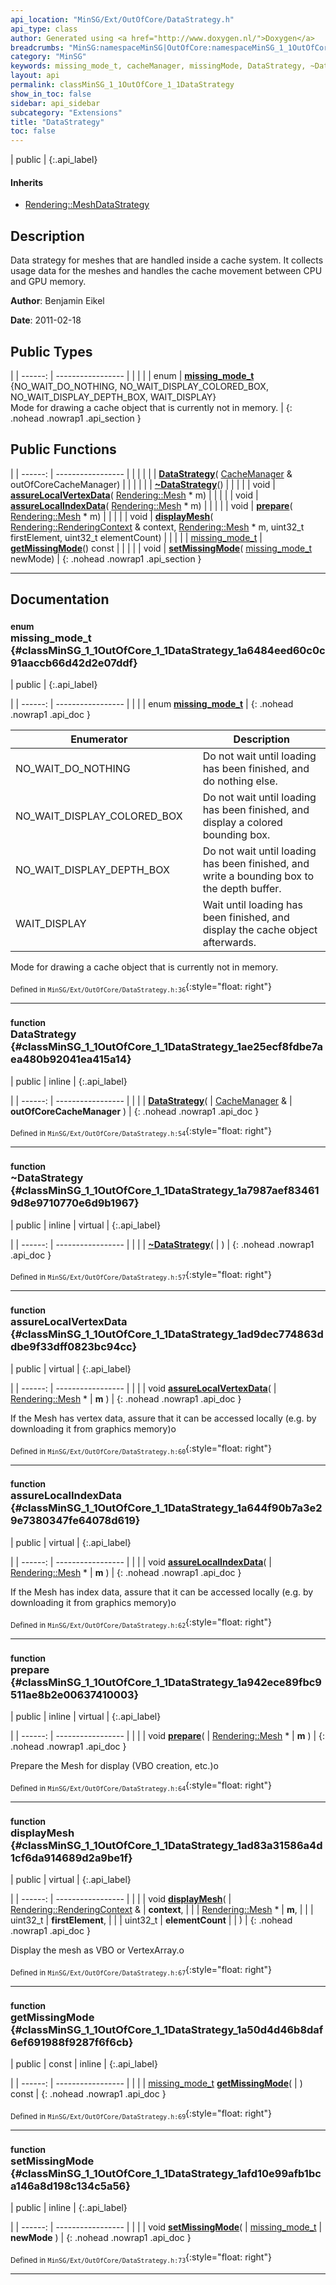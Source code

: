 ```yaml
---
api_location: "MinSG/Ext/OutOfCore/DataStrategy.h"
api_type: class
author: Generated using <a href="http://www.doxygen.nl/">Doxygen</a>
breadcrumbs: "MinSG:namespaceMinSG|OutOfCore:namespaceMinSG_1_1OutOfCore"
category: "MinSG"
keywords: missing_mode_t, cacheManager, missingMode, DataStrategy, ~DataStrategy, assureLocalVertexData, assureLocalIndexData, prepare, displayMesh, getMissingMode, setMissingMode
layout: api
permalink: classMinSG_1_1OutOfCore_1_1DataStrategy
show_in_toc: false
sidebar: api_sidebar
subcategory: "Extensions"
title: "DataStrategy"
toc: false
---
```


| public |
{:.api_label}

#### Inherits

* [Rendering::MeshDataStrategy](classRendering_1_1MeshDataStrategy)


## Description



Data strategy for meshes that are handled inside a cache system. It collects usage data for the meshes and handles the cache movement between CPU and GPU memory.



**Author**: Benjamin Eikel



**Date**: 2011-02-18





## Public Types

|
| ------: | ----------------- |
|  | |
| enum | **[missing_mode_t](#classMinSG_1_1OutOfCore_1_1DataStrategy_1a6484eed60c0c91aaccb66d42d2e07ddf)** {NO_WAIT_DO_NOTHING, NO_WAIT_DISPLAY_COLORED_BOX, NO_WAIT_DISPLAY_DEPTH_BOX, WAIT_DISPLAY} <br/> Mode for drawing a cache object that is currently not in memory. |
{: .nohead .nowrap1 .api_section }


## Public Functions

|
| ------: | ----------------- |
|  | |
|  | **[DataStrategy](#classMinSG_1_1OutOfCore_1_1DataStrategy_1ae25ecf8fdbe7aea480b92041ea415a14)**( [CacheManager](classMinSG_1_1OutOfCore_1_1CacheManager) & outOfCoreCacheManager) |
|  | |
|  | **[~DataStrategy](#classMinSG_1_1OutOfCore_1_1DataStrategy_1a7987aef834619d8e9710770e6d9b1967)**() |
|  | |
| void | **[assureLocalVertexData](#classMinSG_1_1OutOfCore_1_1DataStrategy_1ad9dec774863ddbe9f33dff0823bc94cc)**( [Rendering::Mesh](classRendering_1_1Mesh) * m) |
|  | |
| void | **[assureLocalIndexData](#classMinSG_1_1OutOfCore_1_1DataStrategy_1a644f90b7a3e29e7380347fe64078d619)**( [Rendering::Mesh](classRendering_1_1Mesh) * m) |
|  | |
| void | **[prepare](#classMinSG_1_1OutOfCore_1_1DataStrategy_1a942ece89fbc9511ae8b2e00637410003)**( [Rendering::Mesh](classRendering_1_1Mesh) * m) |
|  | |
| void | **[displayMesh](#classMinSG_1_1OutOfCore_1_1DataStrategy_1ad83a31586a4d1cf6da914689d2a9be1f)**( [Rendering::RenderingContext](classRendering_1_1RenderingContext) & context,  [Rendering::Mesh](classRendering_1_1Mesh) * m, uint32_t firstElement, uint32_t elementCount) |
|  | |
| [missing_mode_t](classMinSG_1_1OutOfCore_1_1DataStrategy#classMinSG_1_1OutOfCore_1_1DataStrategy_1a6484eed60c0c91aaccb66d42d2e07ddf) | **[getMissingMode](#classMinSG_1_1OutOfCore_1_1DataStrategy_1a50d4d46b8daf6ef691988f9287f6f6cb)**() const |
|  | |
| void | **[setMissingMode](#classMinSG_1_1OutOfCore_1_1DataStrategy_1afd10e99afb1bca146a8d198c134c5a56)**( [missing_mode_t](classMinSG_1_1OutOfCore_1_1DataStrategy#classMinSG_1_1OutOfCore_1_1DataStrategy_1a6484eed60c0c91aaccb66d42d2e07ddf)  newMode) |
{: .nohead .nowrap1 .api_section }


-------------------------------------------------------------------

## Documentation

### <small>enum</small><br/> missing_mode_t {#classMinSG_1_1OutOfCore_1_1DataStrategy_1a6484eed60c0c91aaccb66d42d2e07ddf}

| public |
{:.api_label}

|
| ------: | ----------------- |
|  |
| enum **[missing_mode_t](#classMinSG_1_1OutOfCore_1_1DataStrategy_1a6484eed60c0c91aaccb66d42d2e07ddf)** |
{: .nohead .nowrap1 .api_doc }

| Enumerator |    | Description |
| ---------- | -- | ----------- |
NO_WAIT_DO_NOTHING |  | Do not wait until loading has been finished, and do nothing else. |
NO_WAIT_DISPLAY_COLORED_BOX |  | Do not wait until loading has been finished, and display a colored bounding box. |
NO_WAIT_DISPLAY_DEPTH_BOX |  | Do not wait until loading has been finished, and write a bounding box to the depth buffer. |
WAIT_DISPLAY |  | Wait until loading has been finished, and display the cache object afterwards. |


Mode for drawing a cache object that is currently not in memory.





<sub>Defined in `MinSG/Ext/OutOfCore/DataStrategy.h:36`</sub>{:style="float: right"}

-------------------------------------------------------------------

### <small>function</small><br/> DataStrategy {#classMinSG_1_1OutOfCore_1_1DataStrategy_1ae25ecf8fdbe7aea480b92041ea415a14}

| public | inline |
{:.api_label}

|
| ------: | ----------------- |
|  |
|  **[DataStrategy](#classMinSG_1_1OutOfCore_1_1DataStrategy_1ae25ecf8fdbe7aea480b92041ea415a14)**( |  [CacheManager](classMinSG_1_1OutOfCore_1_1CacheManager) & | **outOfCoreCacheManager** ) |
{: .nohead .nowrap1 .api_doc }





<sub>Defined in `MinSG/Ext/OutOfCore/DataStrategy.h:54`</sub>{:style="float: right"}

-------------------------------------------------------------------

### <small>function</small><br/> ~DataStrategy {#classMinSG_1_1OutOfCore_1_1DataStrategy_1a7987aef834619d8e9710770e6d9b1967}

| public | inline | virtual |
{:.api_label}

|
| ------: | ----------------- |
|  |
|  **[~DataStrategy](#classMinSG_1_1OutOfCore_1_1DataStrategy_1a7987aef834619d8e9710770e6d9b1967)**( |  ) |
{: .nohead .nowrap1 .api_doc }





<sub>Defined in `MinSG/Ext/OutOfCore/DataStrategy.h:57`</sub>{:style="float: right"}

-------------------------------------------------------------------

### <small>function</small><br/> assureLocalVertexData {#classMinSG_1_1OutOfCore_1_1DataStrategy_1ad9dec774863ddbe9f33dff0823bc94cc}

| public | virtual |
{:.api_label}

|
| ------: | ----------------- |
|  |
| void **[assureLocalVertexData](#classMinSG_1_1OutOfCore_1_1DataStrategy_1ad9dec774863ddbe9f33dff0823bc94cc)**( |  [Rendering::Mesh](classRendering_1_1Mesh) * | **m** ) |
{: .nohead .nowrap1 .api_doc }



If the Mesh has vertex data, assure that it can be accessed locally (e.g. by downloading it from graphics memory)o



<sub>Defined in `MinSG/Ext/OutOfCore/DataStrategy.h:60`</sub>{:style="float: right"}

-------------------------------------------------------------------

### <small>function</small><br/> assureLocalIndexData {#classMinSG_1_1OutOfCore_1_1DataStrategy_1a644f90b7a3e29e7380347fe64078d619}

| public | virtual |
{:.api_label}

|
| ------: | ----------------- |
|  |
| void **[assureLocalIndexData](#classMinSG_1_1OutOfCore_1_1DataStrategy_1a644f90b7a3e29e7380347fe64078d619)**( |  [Rendering::Mesh](classRendering_1_1Mesh) * | **m** ) |
{: .nohead .nowrap1 .api_doc }



If the Mesh has index data, assure that it can be accessed locally (e.g. by downloading it from graphics memory)o



<sub>Defined in `MinSG/Ext/OutOfCore/DataStrategy.h:62`</sub>{:style="float: right"}

-------------------------------------------------------------------

### <small>function</small><br/> prepare {#classMinSG_1_1OutOfCore_1_1DataStrategy_1a942ece89fbc9511ae8b2e00637410003}

| public | inline | virtual |
{:.api_label}

|
| ------: | ----------------- |
|  |
| void **[prepare](#classMinSG_1_1OutOfCore_1_1DataStrategy_1a942ece89fbc9511ae8b2e00637410003)**( |  [Rendering::Mesh](classRendering_1_1Mesh) * | **m** ) |
{: .nohead .nowrap1 .api_doc }



Prepare the Mesh for display (VBO creation, etc.)o



<sub>Defined in `MinSG/Ext/OutOfCore/DataStrategy.h:64`</sub>{:style="float: right"}

-------------------------------------------------------------------

### <small>function</small><br/> displayMesh {#classMinSG_1_1OutOfCore_1_1DataStrategy_1ad83a31586a4d1cf6da914689d2a9be1f}

| public | virtual |
{:.api_label}

|
| ------: | ----------------- |
|  |
| void **[displayMesh](#classMinSG_1_1OutOfCore_1_1DataStrategy_1ad83a31586a4d1cf6da914689d2a9be1f)**( |  [Rendering::RenderingContext](classRendering_1_1RenderingContext) & | **context**, |
| |  [Rendering::Mesh](classRendering_1_1Mesh) * | **m**, |
| | uint32_t | **firstElement**, |
| | uint32_t | **elementCount** |
|   ) |
{: .nohead .nowrap1 .api_doc }



Display the mesh as VBO or VertexArray.o



<sub>Defined in `MinSG/Ext/OutOfCore/DataStrategy.h:67`</sub>{:style="float: right"}

-------------------------------------------------------------------

### <small>function</small><br/> getMissingMode {#classMinSG_1_1OutOfCore_1_1DataStrategy_1a50d4d46b8daf6ef691988f9287f6f6cb}

| public | const | inline |
{:.api_label}

|
| ------: | ----------------- |
|  |
| [missing_mode_t](classMinSG_1_1OutOfCore_1_1DataStrategy#classMinSG_1_1OutOfCore_1_1DataStrategy_1a6484eed60c0c91aaccb66d42d2e07ddf) **[getMissingMode](#classMinSG_1_1OutOfCore_1_1DataStrategy_1a50d4d46b8daf6ef691988f9287f6f6cb)**( |  ) const |
{: .nohead .nowrap1 .api_doc }





<sub>Defined in `MinSG/Ext/OutOfCore/DataStrategy.h:69`</sub>{:style="float: right"}

-------------------------------------------------------------------

### <small>function</small><br/> setMissingMode {#classMinSG_1_1OutOfCore_1_1DataStrategy_1afd10e99afb1bca146a8d198c134c5a56}

| public | inline |
{:.api_label}

|
| ------: | ----------------- |
|  |
| void **[setMissingMode](#classMinSG_1_1OutOfCore_1_1DataStrategy_1afd10e99afb1bca146a8d198c134c5a56)**( |  [missing_mode_t](classMinSG_1_1OutOfCore_1_1DataStrategy#classMinSG_1_1OutOfCore_1_1DataStrategy_1a6484eed60c0c91aaccb66d42d2e07ddf)  | **newMode** ) |
{: .nohead .nowrap1 .api_doc }





<sub>Defined in `MinSG/Ext/OutOfCore/DataStrategy.h:73`</sub>{:style="float: right"}

-------------------------------------------------------------------

